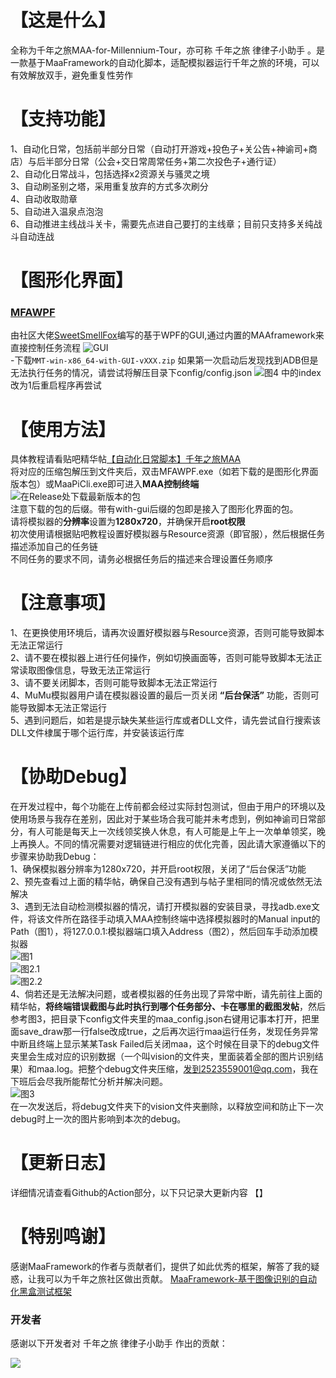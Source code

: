 <!-- markdownlint-disable MD033 MD041 -->
# 【**这是什么**】
全称为千年之旅MAA-for-Millennium-Tour，亦可称 千年之旅 律律子小助手 。是一款基于MaaFramework的自动化脚本，适配模拟器运行千年之旅的环境，可以有效解放双手，避免重复性劳作
# 【**支持功能**】
1、自动化日常，包括前半部分日常（自动打开游戏+投色子+关公告+神谕司+商店）与后半部分日常（公会+交日常周常任务+第二次投色子+通行证）  
2、自动化日常战斗，包括选择x2资源关与骚灵之境  
3、自动刷圣别之塔，采用重复放弃的方式多次刷分  
4、自动收取勋章  
5、自动进入温泉点泡泡  
6、自动推进主线战斗关卡，需要先点进自己要打的主线章；目前只支持多关纯战斗自动连战  
# 【**图形化界面**】
### [MFAWPF](https://github.com/SweetSmellFox/MFAWPF)
 由社区大佬[SweetSmellFox](https://github.com/SweetSmellFox)编写的基于WPF的GUI,通过内置的MAAframework来直接控制任务流程
 ![GUI](https://github.com/user-attachments/assets/50c6a5b9-a004-4b2f-b2a9-376bcb585507)  
 -下载`MMT-win-x86_64-with-GUI-vXXX.zip`
 如果第一次启动后发现找到ADB但是无法执行任务的情况，请尝试将解压目录下config/config.json
 ![图4](image-4.png)
 中的index改为1后重启程序再尝试  
# 【**使用方法**】
具体教程请看贴吧精华帖[【自动化日常脚本】千年之旅MAA](https://tieba.baidu.com/p/9122503018?pn=1)    
将对应的压缩包解压到文件夹后，双击MFAWPF.exe（如若下载的是图形化界面版本包）或MaaPiCli.exe即可进入**MAA控制终端**    
![在Release处下载最新版本的包](https://github.com/user-attachments/assets/95888dbc-b6a5-491e-8c6e-cbdc0d9f8467)  
注意下载的包的后缀。带有with-gui后缀的包即是接入了图形化界面的包。  
请将模拟器的**分辨率**设置为**1280x720**，并确保开启**root权限**  
初次使用请根据贴吧教程设置好模拟器与Resource资源（即官服），然后根据任务描述添加自己的任务链  
不同任务的要求不同，请务必根据任务后的描述来合理设置任务顺序  
# 【**注意事项**】
1、在更换使用环境后，请再次设置好模拟器与Resource资源，否则可能导致脚本无法正常运行  
2、请不要在模拟器上进行任何操作，例如切换画面等，否则可能导致脚本无法正常读取图像信息，导致无法正常运行    
3、请不要关闭脚本，否则可能导致脚本无法正常运行  
4、MuMu模拟器用户请在模拟器设置的最后一页关闭 **“后台保活”** 功能，否则可能导致脚本无法正常运行  
5、遇到问题后，如若是提示缺失某些运行库或者DLL文件，请先尝试自行搜索该DLL文件棣属于哪个运行库，并安装该运行库  
# 【**协助Debug**】
在开发过程中，每个功能在上传前都会经过实际封包测试，但由于用户的环境以及使用场景与我存在差别，因此对于某些场合我可能并未考虑到，例如神谕司日常部分，有人可能是每天上一次线领奖换人休息，有人可能是上午上一次单单领奖，晚上再换人。不同的情况需要对逻辑链进行相应的优化完善，因此请大家遵循以下的步骤来协助我Debug：  
1、确保模拟器分辨率为1280x720，并开启root权限，关闭了“后台保活”功能    
2、预先查看过上面的精华帖，确保自己没有遇到与帖子里相同的情况或依然无法解决  
3、遇到无法自动检测模拟器的情况，请打开模拟器的安装目录，寻找adb.exe文件，将该文件所在路径手动填入MAA控制终端中选择模拟器时的Manual input的Path（图1），将127.0.0.1:模拟器端口填入Address（图2），然后回车手动添加模拟器  
![图1](image.png)    
![图2.1](image-1.png)  
![图2.2](image-2.png)  
4、倘若还是无法解决问题，或者模拟器的任务出现了异常中断，请先前往上面的精华帖，**将终端错误截图与此时执行到哪个任务部分、卡在哪里的截图发帖**，然后参考图3，把目录下config文件夹里的maa_config.json右键用记事本打开，把里面save_draw那一行false改成true，之后再次运行maa运行任务，发现任务异常中断且终端上显示某某Task Failed后关闭maa，这个时候在目录下的debug文件夹里会生成对应的识别数据（一个叫vision的文件夹，里面装着全部的图片识别结果）和maa.log。把整个debug文件夹压缩，发到2523559001@qq.com，我在下班后会尽我所能帮忙分析并解决问题。      
![图3](image-3.png)  
在一次发送后，将debug文件夹下的vision文件夹删除，以释放空间和防止下一次debug时上一次的图片影响到本次的debug。  
# 【**更新日志**】
详细情况请查看Github的Action部分，以下只记录大更新内容
【】
# 【**特别鸣谢**】
感谢MaaFramework的作者与贡献者们，提供了如此优秀的框架，解答了我的疑惑，让我可以为千年之旅社区做出贡献。
[MaaFramework-基于图像识别的自动化黑盒测试框架](https://github.com/MaaXYZ/MaaFramework)
### 开发者

感谢以下开发者对 千年之旅 律律子小助手 作出的贡献：

<a href="https://github.com/Ostwind23/MAA-for-Millennium-Tour/graphs/contributors">
  <img src="https://contrib.rocks/image?repo=Ostwind23/MAA-for-Millennium-Tour" />
</a>  
